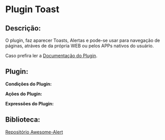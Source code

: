 # Plugin Toast

## **Descrição**:
O plugin, faz aparecer Toasts, Alertas e pode-se usar para navegação de páginas, atráves de da própria WEB ou pelos APPs nativos do usuário.

Caso prefira ler a [Documentação do Plugin](docs.md).

## Plugin:


**Condições do Plugin:**

**Ações do Plugin:**

**Expressões do Plugin:**

## **Biblioteca**:

[Repositório Awesome-Alert](https://github.com/DutraGames/awesome-alert)

